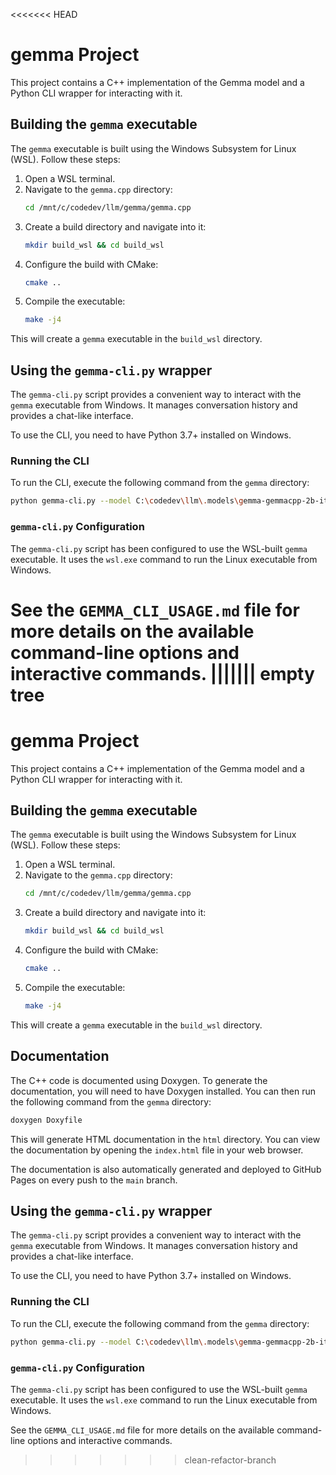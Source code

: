 <<<<<<< HEAD
# gemma Project

This project contains a C++ implementation of the Gemma model and a Python CLI wrapper for interacting with it.

## Building the `gemma` executable

The `gemma` executable is built using the Windows Subsystem for Linux (WSL). Follow these steps:

1.  Open a WSL terminal.
2.  Navigate to the `gemma.cpp` directory:
    ```bash
    cd /mnt/c/codedev/llm/gemma/gemma.cpp
    ```
3.  Create a build directory and navigate into it:
    ```bash
    mkdir build_wsl && cd build_wsl
    ```
4.  Configure the build with CMake:
    ```bash
    cmake ..
    ```
5.  Compile the executable:
    ```bash
    make -j4
    ```

This will create a `gemma` executable in the `build_wsl` directory.

## Using the `gemma-cli.py` wrapper

The `gemma-cli.py` script provides a convenient way to interact with the `gemma` executable from Windows. It manages conversation history and provides a chat-like interface.

To use the CLI, you need to have Python 3.7+ installed on Windows.

### Running the CLI

To run the CLI, execute the following command from the `gemma` directory:

```bash
python gemma-cli.py --model C:\codedev\llm\.models\gemma-gemmacpp-2b-it-v3\2b-it.sbs
```

### `gemma-cli.py` Configuration

The `gemma-cli.py` script has been configured to use the WSL-built `gemma` executable. It uses the `wsl.exe` command to run the Linux executable from Windows.

See the `GEMMA_CLI_USAGE.md` file for more details on the available command-line options and interactive commands.
||||||| empty tree
=======
# gemma Project

This project contains a C++ implementation of the Gemma model and a Python CLI wrapper for interacting with it.

## Building the `gemma` executable

The `gemma` executable is built using the Windows Subsystem for Linux (WSL). Follow these steps:

1.  Open a WSL terminal.
2.  Navigate to the `gemma.cpp` directory:
    ```bash
    cd /mnt/c/codedev/llm/gemma/gemma.cpp
    ```
3.  Create a build directory and navigate into it:
    ```bash
    mkdir build_wsl && cd build_wsl
    ```
4.  Configure the build with CMake:
    ```bash
    cmake ..
    ```
5.  Compile the executable:
    ```bash
    make -j4
    ```

This will create a `gemma` executable in the `build_wsl` directory.

## Documentation

The C++ code is documented using Doxygen. To generate the documentation, you will need to have Doxygen installed. You can then run the following command from the `gemma` directory:

```bash
doxygen Doxyfile
```

This will generate HTML documentation in the `html` directory. You can view the documentation by opening the `index.html` file in your web browser.

The documentation is also automatically generated and deployed to GitHub Pages on every push to the `main` branch.

## Using the `gemma-cli.py` wrapper

The `gemma-cli.py` script provides a convenient way to interact with the `gemma` executable from Windows. It manages conversation history and provides a chat-like interface.

To use the CLI, you need to have Python 3.7+ installed on Windows.

### Running the CLI

To run the CLI, execute the following command from the `gemma` directory:

```bash
python gemma-cli.py --model C:\codedev\llm\.models\gemma-gemmacpp-2b-it-v3\2b-it.sbs
```

### `gemma-cli.py` Configuration

The `gemma-cli.py` script has been configured to use the WSL-built `gemma` executable. It uses the `wsl.exe` command to run the Linux executable from Windows.

See the `GEMMA_CLI_USAGE.md` file for more details on the available command-line options and interactive commands.
>>>>>>> clean-refactor-branch
